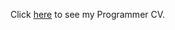Click [here][Reference link 1] to see my Programmer CV.

[Reference link 1]: http://garbo999.github.io/PROGRAMMER_CV/
